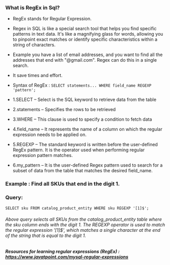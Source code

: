 ### What is RegEx in Sql?
- RegEx stands for Regular Expression.
- Regex in SQL is like a special search tool that helps you find specific patterns in text data. It's like a magnifying glass for words, allowing you to pinpoint exact matches or identify specific 
  characteristics within a string of characters.
- Example you have a list of email addresses, and you want to find all the addresses that end with "@gmail.com". Regex can do this in a single search.
- It save times and effort. 

- Syntax of RegEx :
`SELECT statements... WHERE field_name REGEXP 'pattern';`

- 1.SELECT – Select is the SQL keyword to retrieve data from the table
- 2.statements – Specifies the rows to be retrieved
- 3.WHERE – This clause is used to specify a condition to fetch data
- 4.field_name – It represents the name of a column on which the regular expression needs to be applied on.
- 5.REGEXP – The standard keyword is written before the user-defined RegEx pattern. It is the operator used when performing regular expression pattern matches.
- 6.my_pattern – It is the user-defined Regex pattern used to search for a subset of data from the table that matches the desired field_name.


### Example  : Find all SKUs that end in the digit 1.
### Query: 
` SELECT sku FROM catalog_product_entity WHERE sku REGEXP '[1]$'; `

###### Above query selects all SKUs from the catalog_product_entity table where the sku column ends with the digit 1. The REGEXP operator is used to match the regular expression '[1]$', which matches a single character at the end of the string that is equal to the digit 1.

##### Resources for learning regular expressions (RegEx) : https://www.javatpoint.com/mysql-regular-expressions 

